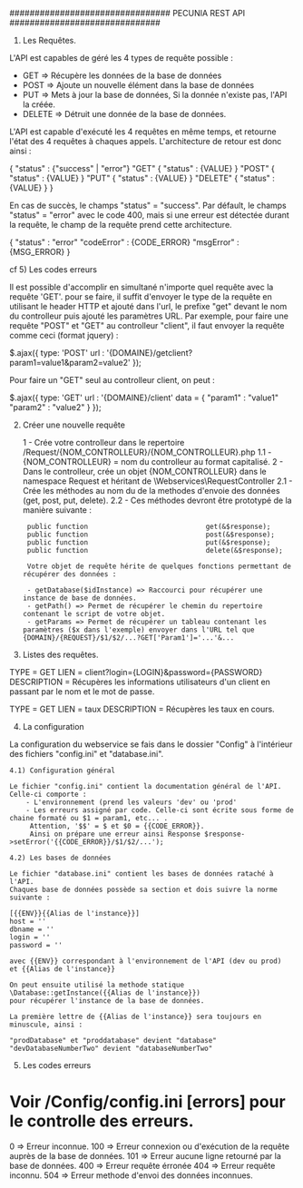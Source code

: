 ################################ PECUNIA REST API ##############################

1) Les Requêtes.

L'API est capables de géré les 4 types de requête possible :

- GET => Récupère les données de la base de données
- POST => Ajoute un nouvelle élément dans la base de données
- PUT => Mets à jour la base de données, Si la donnée n'existe pas,
               l'API la créée.
- DELETE => Détruit une donnée de la base de données.

L'API est capable d'exécuté les 4 requêtes en même temps,
et retourne l'état des 4 requêtes à chaques appels.
L'architecture de retour est donc ainsi :

{
        "status" : {"success" | "error"}
        "GET"
        {
                "status" : {VALUE}
        }
        "POST"
        {
                "status" : {VALUE}
        }
        "PUT"
        {
                "status" : {VALUE}
        }
        "DELETE"
        {
                "status" : {VALUE}
        }
}

En cas de succès, le champs "status" = "success".
Par défault, le champs "status" = "error" avec le code 400,
mais si une erreur est détectée durant la requête, le champ
de la requête prend cette architecture.

{
        "status" : "error"
        "codeError" : {CODE_ERROR}
        "msgError" : {MSG_ERROR}
}

cf 5) Les codes erreurs

Il est possible d'accomplir en simultané n'importe quel requête avec la requête 'GET'.
pour se faire, il suffit d'envoyer le type de la requête en utilisant le header HTTP et
ajouté dans l'url, le prefixe "get" devant le nom du controlleur puis ajouté les paramètres
URL. Par exemple, pour faire une requête "POST" et "GET" au controlleur "client",
il faut envoyer la requête comme ceci (format jquery) :

$.ajax({
    type: 'POST'
    url : '{DOMAINE}/getclient?param1=value1&param2=value2'
});

Pour faire un "GET" seul au controlleur client, on peut :

$.ajax({
    type: 'GET'
    url : '{DOMAINE}/client'
    data =
    {
        "param1" : "value1"
        "param2" : "value2"
    }
});

2) Créer une nouvelle requête

    1 - Crée votre controlleur dans le repertoire /Request/{NOM_CONTROLLEUR}/{NOM_CONTROLLEUR}.php
        1.1 - {NOM_CONTROLLEUR} = nom du controlleur au format capitalisé.
    2 - Dans le controlleur, crée un objet {NOM_CONTROLLEUR} dans le namespace Request et héritant de \Webservices\RequestController
        2.1 - Crée les méthodes au nom du de la methodes d'envoie des données (get, post, put, delete).
        2.2 - Ces méthodes devront être prototypé de la manière suivante :

        public function                             get(&$response);
        public function                             post(&$response);
        public function                             put(&$response);
        public function                             delete(&$response);

        Votre objet de requête hérite de quelques fonctions permettant de récupérer des données :

        - getDatabase($idInstance) => Raccourci pour récupérer une instance de base de données.
        - getPath() => Permet de récupérer le chemin du repertoire contenant le script de votre objet.
        - getParams => Permet de récupérer un tableau contenant les paramètres ($x dans l'exemple) envoyer dans l'URL tel que {DOMAIN}/{REQUEST}/$1/$2/...?GET['Param1']='...'&...

3) Listes des requêtes.

TYPE = GET
LIEN = client?login={LOGIN}&password={PASSWORD}
DESCRIPTION = Récupères les informations utilisateurs d'un client
                         en passant par le nom et le mot de passe.

TYPE = GET
LIEN = taux
DESCRIPTION = Récupères les taux en cours.

4) La configuration

La configuration du webservice se fais dans le dossier "Config" à l'intérieur des fichiers
"config.ini" et "database.ini".

    4.1) Configuration général

    Le fichier "config.ini" contient la documentation général de l'API.
    Celle-ci comporte :
        - L'environnement (prend les valeurs 'dev' ou 'prod'
        - Les erreurs assigné par code. Celle-ci sont écrite sous forme de chaine formaté ou $1 = param1, etc... .
         Attention, '$$' = $ et $0 = {{CODE_ERROR}}.
         Ainsi on prépare une erreur ainsi Response $response->setError('{{CODE_ERROR}}/$1/$2/...');

    4.2) Les bases de données

    Le fichier "database.ini" contient les bases de données rataché à l'API.
    Chaques base de données possède sa section et dois suivre la norme suivante :

    [{{ENV}}{{Alias de l'instance}}]
    host = ''
    dbname = ''
    login = ''
    password = ''

    avec {{ENV}} correspondant à l'environnement de l'API (dev ou prod)
    et {{Alias de l'instance}}

    On peut ensuite utilisé la methode statique \Database::getInstance({{Alias de l'instance}})
    pour récupérer l'instance de la base de données.

    La première lettre de {{Alias de l'instance}} sera toujours en minuscule, ainsi :

    "prodDatabase" et "proddatabase" devient "database"
    "devDatabaseNumberTwo" devient "databaseNumberTwo"

5) Les codes erreurs

# Voir /Config/config.ini [errors] pour le controlle des erreurs. 

0 => Erreur inconnue.
100 => Erreur connexion ou d'exécution de la requête auprès de la base de données.
101 => Erreur aucune ligne retourné par la base de données.
400 => Erreur requête érronée
404 => Erreur requête inconnu.
504 => Erreur methode d'envoi des données inconnues.